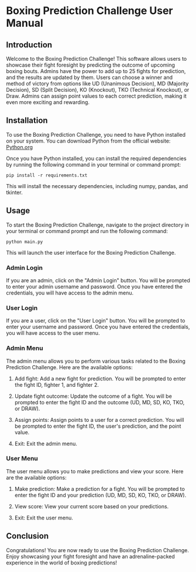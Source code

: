# Boxing Prediction Challenge User Manual

## Introduction

Welcome to the Boxing Prediction Challenge! This software allows users to showcase their fight foresight by predicting the outcome of upcoming boxing bouts. Admins have the power to add up to 25 fights for prediction, and the results are updated by them. Users can choose a winner and method of victory from options like UD (Unanimous Decision), MD (Majority Decision), SD (Split Decision), KO (Knockout), TKO (Technical Knockout), or Draw. Admins can assign point values to each correct prediction, making it even more exciting and rewarding.

## Installation

To use the Boxing Prediction Challenge, you need to have Python installed on your system. You can download Python from the official website: [Python.org](https://www.python.org/downloads/)

Once you have Python installed, you can install the required dependencies by running the following command in your terminal or command prompt:

```
pip install -r requirements.txt
```

This will install the necessary dependencies, including numpy, pandas, and tkinter.

## Usage

To start the Boxing Prediction Challenge, navigate to the project directory in your terminal or command prompt and run the following command:

```
python main.py
```

This will launch the user interface for the Boxing Prediction Challenge.

### Admin Login

If you are an admin, click on the "Admin Login" button. You will be prompted to enter your admin username and password. Once you have entered the credentials, you will have access to the admin menu.

### User Login

If you are a user, click on the "User Login" button. You will be prompted to enter your username and password. Once you have entered the credentials, you will have access to the user menu.

### Admin Menu

The admin menu allows you to perform various tasks related to the Boxing Prediction Challenge. Here are the available options:

1. Add fight: Add a new fight for prediction. You will be prompted to enter the fight ID, fighter 1, and fighter 2.

2. Update fight outcome: Update the outcome of a fight. You will be prompted to enter the fight ID and the outcome (UD, MD, SD, KO, TKO, or DRAW).

3. Assign points: Assign points to a user for a correct prediction. You will be prompted to enter the fight ID, the user's prediction, and the point value.

4. Exit: Exit the admin menu.

### User Menu

The user menu allows you to make predictions and view your score. Here are the available options:

1. Make prediction: Make a prediction for a fight. You will be prompted to enter the fight ID and your prediction (UD, MD, SD, KO, TKO, or DRAW).

2. View score: View your current score based on your predictions.

3. Exit: Exit the user menu.

## Conclusion

Congratulations! You are now ready to use the Boxing Prediction Challenge. Enjoy showcasing your fight foresight and have an adrenaline-packed experience in the world of boxing predictions!